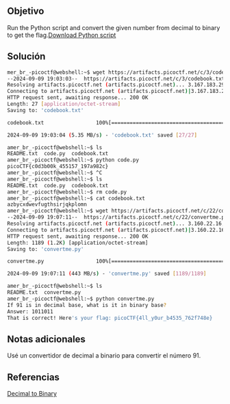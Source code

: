 ## Objetivo
Run the Python script and convert the given number from decimal to binary to get the flag.[Download Python script](https://artifacts.picoctf.net/c/22/convertme.py)

## Solución
```bash
mer_br_-picoctf@webshell:~$ wget https://artifacts.picoctf.net/c/3/codebook.txt
--2024-09-09 19:03:03--  https://artifacts.picoctf.net/c/3/codebook.txt
Resolving artifacts.picoctf.net (artifacts.picoctf.net)... 3.167.183.29, 3.167.183.84, 3.167.183.74, ...
Connecting to artifacts.picoctf.net (artifacts.picoctf.net)|3.167.183.29|:443... connected.
HTTP request sent, awaiting response... 200 OK
Length: 27 [application/octet-stream]
Saving to: 'codebook.txt'

codebook.txt                 100%[=============================================>]      27  --.-KB/s    in 0s      

2024-09-09 19:03:04 (5.35 MB/s) - 'codebook.txt' saved [27/27]

amer_br_-picoctf@webshell:~$ ls
README.txt  code.py  codebook.txt
amer_br_-picoctf@webshell:~$ python code.py
picoCTF{c0d3b00k_455157_197a982c}
amer_br_-picoctf@webshell:~$ ^C
amer_br_-picoctf@webshell:~$ ls
README.txt  code.py  codebook.txt
amer_br_-picoctf@webshell:~$ rm code.py
amer_br_-picoctf@webshell:~$ cat codebook.txt
azbycxdwevfugthsirjqkplomn
amer_br_-picoctf@webshell:~$ wget https://artifacts.picoctf.net/c/22/convertme.py
--2024-09-09 19:07:11--  https://artifacts.picoctf.net/c/22/convertme.py
Resolving artifacts.picoctf.net (artifacts.picoctf.net)... 3.160.22.16, 3.160.22.92, 3.160.22.128, ...
Connecting to artifacts.picoctf.net (artifacts.picoctf.net)|3.160.22.16|:443... connected.
HTTP request sent, awaiting response... 200 OK
Length: 1189 (1.2K) [application/octet-stream]
Saving to: 'convertme.py'

convertme.py                 100%[=============================================>]   1.16K  --.-KB/s    in 0s      

2024-09-09 19:07:11 (443 MB/s) - 'convertme.py' saved [1189/1189]

amer_br_-picoctf@webshell:~$ ls
README.txt  convertme.py
amer_br_-picoctf@webshell:~$ python convertme.py 
If 91 is in decimal base, what is it in binary base?
Answer: 1011011
That is correct! Here's your flag: picoCTF{4ll_y0ur_b4535_762f748e}
```
## Notas adicionales
Usé un convertidor de decimal a binario para convertir el número 91.
## Referencias
[Decimal to Binary](https://www.rapidtables.com/convert/number/decimal-to-binary.html?x=91)